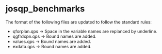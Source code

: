 # josqp_benchmarks

The format of the following files are updated to follow the standard rules:
* qforplan.qps -> Space in the variable names are replanced by underline.
* qgfrdxpn.qps -> Bound names are added.
* values.qps   -> Bound names are added.
* exdata.qps   -> Bound names are added.